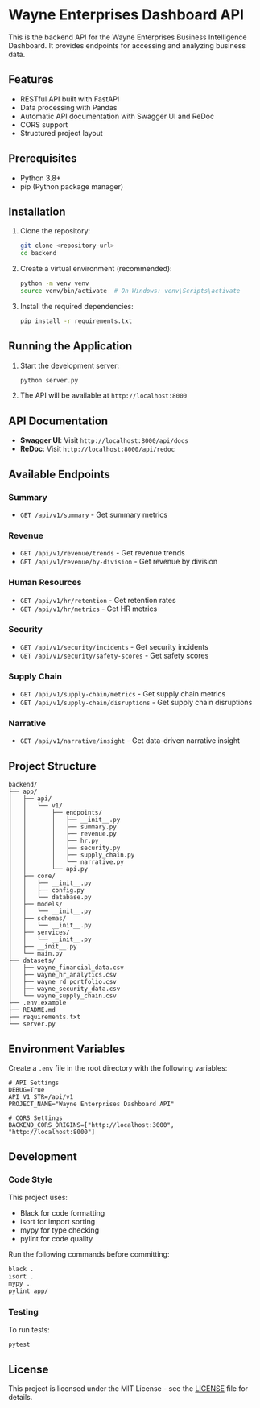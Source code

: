 # Wayne Enterprises Dashboard API

This is the backend API for the Wayne Enterprises Business Intelligence Dashboard. It provides endpoints for accessing and analyzing business data.

## Features

- RESTful API built with FastAPI
- Data processing with Pandas
- Automatic API documentation with Swagger UI and ReDoc
- CORS support
- Structured project layout

## Prerequisites

- Python 3.8+
- pip (Python package manager)

## Installation

1. Clone the repository:
   ```bash
   git clone <repository-url>
   cd backend
   ```

2. Create a virtual environment (recommended):
   ```bash
   python -m venv venv
   source venv/bin/activate  # On Windows: venv\Scripts\activate
   ```

3. Install the required dependencies:
   ```bash
   pip install -r requirements.txt
   ```

## Running the Application

1. Start the development server:
   ```bash
   python server.py
   ```

2. The API will be available at `http://localhost:8000`

## API Documentation

- **Swagger UI**: Visit `http://localhost:8000/api/docs`
- **ReDoc**: Visit `http://localhost:8000/api/redoc`

## Available Endpoints

### Summary
- `GET /api/v1/summary` - Get summary metrics

### Revenue
- `GET /api/v1/revenue/trends` - Get revenue trends
- `GET /api/v1/revenue/by-division` - Get revenue by division

### Human Resources
- `GET /api/v1/hr/retention` - Get retention rates
- `GET /api/v1/hr/metrics` - Get HR metrics

### Security
- `GET /api/v1/security/incidents` - Get security incidents
- `GET /api/v1/security/safety-scores` - Get safety scores

### Supply Chain
- `GET /api/v1/supply-chain/metrics` - Get supply chain metrics
- `GET /api/v1/supply-chain/disruptions` - Get supply chain disruptions

### Narrative
- `GET /api/v1/narrative/insight` - Get data-driven narrative insight

## Project Structure

```
backend/
├── app/
│   ├── api/
│   │   └── v1/
│   │       ├── endpoints/
│   │       │   ├── __init__.py
│   │       │   ├── summary.py
│   │       │   ├── revenue.py
│   │       │   ├── hr.py
│   │       │   ├── security.py
│   │       │   ├── supply_chain.py
│   │       │   └── narrative.py
│   │       └── api.py
│   ├── core/
│   │   ├── __init__.py
│   │   ├── config.py
│   │   └── database.py
│   ├── models/
│   │   └── __init__.py
│   ├── schemas/
│   │   └── __init__.py
│   ├── services/
│   │   └── __init__.py
│   ├── __init__.py
│   └── main.py
├── datasets/
│   ├── wayne_financial_data.csv
│   ├── wayne_hr_analytics.csv
│   ├── wayne_rd_portfolio.csv
│   ├── wayne_security_data.csv
│   └── wayne_supply_chain.csv
├── .env.example
├── README.md
├── requirements.txt
└── server.py
```

## Environment Variables

Create a `.env` file in the root directory with the following variables:

```env
# API Settings
DEBUG=True
API_V1_STR=/api/v1
PROJECT_NAME="Wayne Enterprises Dashboard API"

# CORS Settings
BACKEND_CORS_ORIGINS=["http://localhost:3000", "http://localhost:8000"]
```

## Development

### Code Style

This project uses:
- Black for code formatting
- isort for import sorting
- mypy for type checking
- pylint for code quality

Run the following commands before committing:

```bash
black .
isort .
mypy .
pylint app/
```

### Testing

To run tests:

```bash
pytest
```

## License

This project is licensed under the MIT License - see the [LICENSE](LICENSE) file for details.
